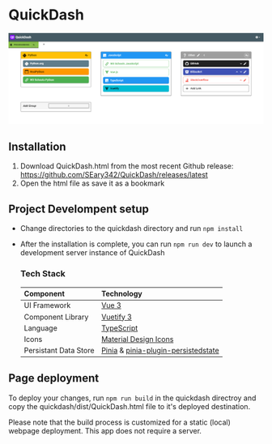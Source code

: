 # QuickDash

![QuickDash Preview](/media/preview.png)

## Installation

1. Download QuickDash.html from the most recent Github release: https://github.com/SEary342/QuickDash/releases/latest
2. Open the html file as save it as a bookmark

## Project Develompent setup

- Change directories to the quickdash directory and run `npm install`
- After the installation is complete, you can run `npm run dev` to launch a development server instance of QuickDash

  ### Tech Stack

  | Component             | Technology                                                                                                                 |
  | --------------------- | -------------------------------------------------------------------------------------------------------------------------- |
  | UI Framework          | [Vue 3](https://vuejs.org/)                                                                                                |
  | Component Library     | [Vuetify 3](https://next.vuetifyjs.com/en/)                                                                                |
  | Language              | [TypeScript](https://www.typescriptlang.org/)                                                                              |
  | Icons                 | [Material Design Icons](https://icon-sets.iconify.design/mdi/)                                                             |
  | Persistant Data Store | [Pinia](https://pinia.vuejs.org/) & [pinia-plugin-persistedstate](https://github.com/prazdevs/pinia-plugin-persistedstate) |

## Page deployment

To deploy your changes, run `npm run build` in the quickdash directroy and copy the quickdash/dist/QuickDash.html file to it's deployed destination.

Please note that the build process is customized for a static (local) webpage deployment. This app does not require a server.
